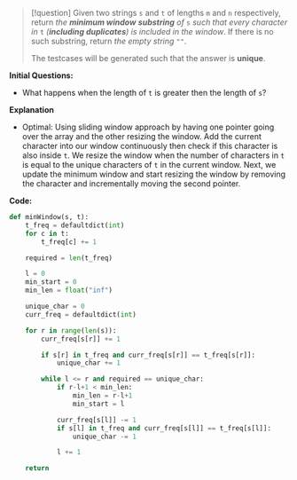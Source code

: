 >[!question]
>Given two strings `s` and `t` of lengths `m` and `n` respectively, return _the **minimum window**_ **_substring_** _of_ `s` _such that every character in_ `t` _(**including duplicates**) is included in the window_. If there is no such substring, return _the empty string_ `""`.
>
>The testcases will be generated such that the answer is **unique**.

**Initial Questions:**
- What happens when the length of `t` is greater then the length of `s`?

**Explanation**
- Optimal: Using sliding window approach by having one pointer going over the array and the other resizing the window. Add the current character into our window continuously then check if this character is also inside `t`. We resize the window when the number of characters in `t` is equal to the unique characters of `t` in the current window. Next, we update the minimum window and start resizing the window by removing the character and incrementally moving the second pointer. 

**Code:**
```Python
def minWindow(s, t):
	t_freq = defaultdict(int)
	for c in t:
		t_freq[c] += 1

	required = len(t_freq)

	l = 0
	min_start = 0
	min_len = float("inf")

	unique_char = 0
	curr_freq = defaultdict(int)

	for r in range(len(s)):
		curr_freq[s[r]] += 1

		if s[r] in t_freq and curr_freq[s[r]] == t_freq[s[r]]:
			unique_char += 1

		while l <= r and required == unique_char:
			if r-l+1 < min_len:
				min_len = r-l+1
				min_start = l

			curr_freq[s[l]] -= 1
			if s[l] in t_freq and curr_freq[s[l]] == t_freq[s[l]]:
				unique_char -= 1

			l += 1

	return 
```